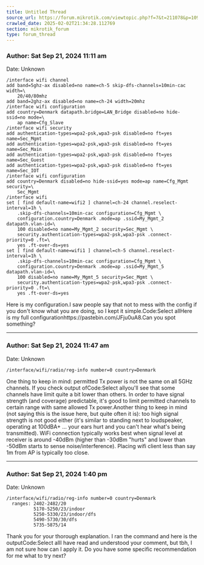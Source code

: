 ```yaml
---
title: Untitled Thread
source_url: https://forum.mikrotik.com/viewtopic.php?f=7&t=211078&p=1098398#p1098398
crawled_date: 2025-02-02T21:34:28.112769
section: mikrotik_forum
type: forum_thread
---
```


### Author: Sat Sep 21, 2024 11:11 am
Date: Unknown

```
/interface wifi channel
add band=5ghz-ax disabled=no name=ch-5 skip-dfs-channels=10min-cac width=\
    20/40/80mhz
add band=2ghz-ax disabled=no name=ch-24 width=20mhz
/interface wifi configuration
add country=Denmark datapath.bridge=LAN_Bridge disabled=no hide-ssid=no mode=\
    ap name=Cfg_Slave
/interface wifi security
add authentication-types=wpa2-psk,wpa3-psk disabled=no ft=yes name=Sec_Mgmt
add authentication-types=wpa2-psk,wpa3-psk disabled=no ft=yes name=Sec_Main
add authentication-types=wpa2-psk,wpa3-psk disabled=no ft=yes name=Sec_Guest
add authentication-types=wpa2-psk,wpa3-psk disabled=no ft=yes name=Sec_IOT
/interface wifi configuration
add country=Denmark disabled=no hide-ssid=yes mode=ap name=Cfg_Mgmt security=\
    Sec_Mgmt
/interface wifi
set [ find default-name=wifi2 ] channel=ch-24 channel.reselect-interval=1h \
    .skip-dfs-channels=10min-cac configuration=Cfg_Mgmt \
    configuration.country=Denmark .mode=ap .ssid=My_Mgmt_2 datapath.vlan-id=\
    100 disabled=no name=My_Mgmt_2 security=Sec_Mgmt \
    security.authentication-types=wpa2-psk,wpa3-psk .connect-priority=0 .ft=\
    yes .ft-over-ds=yes
set [ find default-name=wifi1 ] channel=ch-5 channel.reselect-interval=1h \
    .skip-dfs-channels=10min-cac configuration=Cfg_Mgmt \
    configuration.country=Denmark .mode=ap .ssid=My_Mgmt_5 datapath.vlan-id=\
    100 disabled=no name=My_Mgmt_5 security=Sec_Mgmt \
    security.authentication-types=wpa2-psk,wpa3-psk .connect-priority=0 .ft=\
    yes .ft-over-ds=yes
```

Here is my configuration.I saw people say that not to mess with the config if you don't know what you are doing, so I kept it simple.Code:Select allHere is my full configurationhttps://pastebin.com/JFju0uA8.Can you spot something?


---
### Author: Sat Sep 21, 2024 11:47 am
Date: Unknown

```
/interface/wifi/radio/reg-info number=0 country=Denmark
```

One thing to keep in mind: permitted Tx power is not the same on all 5GHz channels. If you check output ofCode:Select allyou'll see that some channels have limit quite a bit lower than others. In order to have signal strength (and coverage) predictable, it's good to limit permitted channels to certain range with same allowed Tx power.Another thing to keep in mind (not saying this is the issue here, but quite often it is): too high signal strength is not good either (it's similar to standing next to loudspeaker, operating at 100dBA+ ... your ears hurt and you can't hear what's being transmitted). WiFi connection typically works best when signal level at receiver is around -40dBm (higher than -30dBm "hurts" and lower than -50dBm starts to sense noise/interference). Placing wifi client less than say 1m from AP is typically too close.


---
### Author: Sat Sep 21, 2024 1:40 pm
Date: Unknown

```
/interface/wifi/radio/reg-info number=0 country=Denmark
  ranges: 2402-2482/20
          5170-5250/23/indoor
          5250-5330/23/indoor/dfs
          5490-5730/30/dfs
          5735-5875/14
```

Thank you for your thorough explanation. I ran the command and here is the outputCode:Select allI have read and understood your comment, but tbh, I am not sure how can I apply it. Do you have some specific recommendation for me what to try next?

